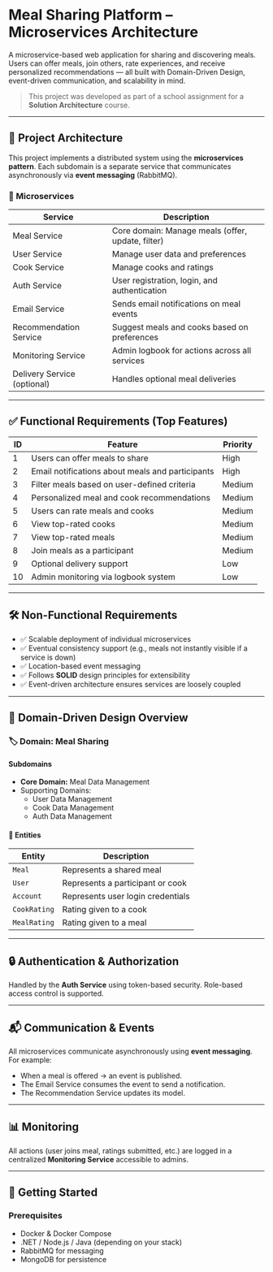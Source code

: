 # Meal Sharing Platform – Microservices Architecture

A microservice-based web application for sharing and discovering meals. Users can offer meals, join others, rate experiences, and receive personalized recommendations — all built with Domain-Driven Design, event-driven communication, and scalability in mind.

> This project was developed as part of a school assignment for a **Solution Architecture** course.

---

## 🔧 Project Architecture

This project implements a distributed system using the **microservices pattern**. Each subdomain is a separate service that communicates asynchronously via **event messaging** (RabbitMQ).

### 🧩 Microservices

| Service              | Description                                           |
|----------------------|-------------------------------------------------------|
| Meal Service         | Core domain: Manage meals (offer, update, filter)     |
| User Service         | Manage user data and preferences                      |
| Cook Service         | Manage cooks and ratings                              |
| Auth Service         | User registration, login, and authentication          |
| Email Service        | Sends email notifications on meal events              |
| Recommendation Service | Suggest meals and cooks based on preferences        |
| Monitoring Service   | Admin logbook for actions across all services         |
| Delivery Service (optional) | Handles optional meal deliveries               |

---

## ✅ Functional Requirements (Top Features)

| ID | Feature                                                                 | Priority |
|----|-------------------------------------------------------------------------|----------|
| 1  | Users can offer meals to share                                          | High     |
| 2  | Email notifications about meals and participants                        | High     |
| 3  | Filter meals based on user-defined criteria                             | Medium   |
| 4  | Personalized meal and cook recommendations                              | Medium   |
| 5  | Users can rate meals and cooks                                          | Medium   |
| 6  | View top-rated cooks                                                    | Medium   |
| 7  | View top-rated meals                                                    | Medium   |
| 8  | Join meals as a participant                                             | Medium   |
| 9  | Optional delivery support                                               | Low      |
| 10 | Admin monitoring via logbook system                                     | Low      |

---

## 🛠️ Non-Functional Requirements

- ✅ Scalable deployment of individual microservices
- ✅ Eventual consistency support (e.g., meals not instantly visible if a service is down)
- ✅ Location-based event messaging
- ✅ Follows **SOLID** design principles for extensibility
- ✅ Event-driven architecture ensures services are loosely coupled

---

## 🧠 Domain-Driven Design Overview

### 🏷️ Domain: Meal Sharing

#### Subdomains
- **Core Domain:** Meal Data Management
- Supporting Domains:
  - User Data Management
  - Cook Data Management
  - Auth Data Management

#### 🧬 Entities

| Entity       | Description                              |
|--------------|------------------------------------------|
| `Meal`       | Represents a shared meal                 |
| `User`       | Represents a participant or cook         |
| `Account`    | Represents user login credentials        |
| `CookRating` | Rating given to a cook                   |
| `MealRating` | Rating given to a meal                   |

---

## 🔒 Authentication & Authorization

Handled by the **Auth Service** using token-based security. Role-based access control is supported.

---

## 📬 Communication & Events

All microservices communicate asynchronously using **event messaging**. For example:

- When a meal is offered → an event is published.
- The Email Service consumes the event to send a notification.
- The Recommendation Service updates its model.

---

## 📊 Monitoring

All actions (user joins meal, ratings submitted, etc.) are logged in a centralized **Monitoring Service** accessible to admins.

---

## 🚀 Getting Started

### Prerequisites
- Docker & Docker Compose
- .NET / Node.js / Java (depending on your stack)
- RabbitMQ for messaging
- MongoDB for persistence
